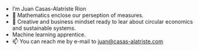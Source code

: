 - I’m Juan Casas-Alatriste Rion
- 👀 Mathematics enclose our perseption of measures. 
- 🌱 Creative and business mindset ready to lear about circular economics and sustainable systems.
- Machine learning apprentice.
- 📫 You can reach me by e-mail to juan@casas-alatriste.com

<!---

--->
